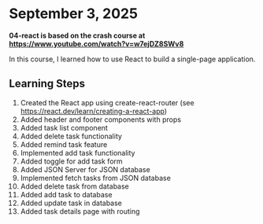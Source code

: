 # September 3, 2025

**04-react is based on the crash course at https://www.youtube.com/watch?v=w7ejDZ8SWv8**

In this course, I learned how to use React to build a single-page application.

## Learning Steps

1. Created the React app using create-react-router (see https://react.dev/learn/creating-a-react-app)
2. Added header and footer components with props
3. Added task list component
4. Added delete task functionality
5. Added remind task feature
6. Implemented add task functionality
7. Added toggle for add task form
8. Added JSON Server for JSON database
9. Implemented fetch tasks from JSON database
10. Added delete task from database
11. Added add task to database
12. Added update task in database
13. Added task details page with routing